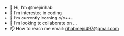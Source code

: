 - 👋 Hi, I’m @mejririhab
- 👀 I’m interested in coding
- 🌱 I’m currently learning c/c++..
- 💞️ I’m looking to collaborate on ...
- 📫 How to reach me email: rihabmejri497@gmail.com

<!---
mejririhab/mejririhab is a ✨ special ✨ repository because its `README.md` (this file) appears on your GitHub profile.
You can click the Preview link to take a look at your changes.
--->
